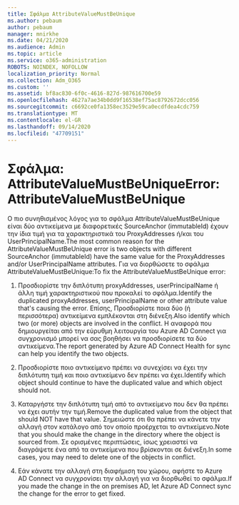 ```yaml
---
title: Σφάλμα AttributeValueMustBeUnique
ms.author: pebaum
author: pebaum
manager: mnirkhe
ms.date: 04/21/2020
ms.audience: Admin
ms.topic: article
ms.service: o365-administration
ROBOTS: NOINDEX, NOFOLLOW
localization_priority: Normal
ms.collection: Adm_O365
ms.custom: ''
ms.assetid: bf8ac830-6f0c-4616-827d-987616700e59
ms.openlocfilehash: 4627a7ae34b0dd9f16538ef75ac8792672dcc056
ms.sourcegitcommit: c6692ce0fa1358ec3529e59ca0ecdfdea4cdc759
ms.translationtype: MT
ms.contentlocale: el-GR
ms.lasthandoff: 09/14/2020
ms.locfileid: "47709151"
---
```

# <a name="error-attributevaluemustbeunique"></a><span data-ttu-id="a771b-102">Σφάλμα: AttributeValueMustBeUnique</span><span class="sxs-lookup"><span data-stu-id="a771b-102">Error: AttributeValueMustBeUnique</span></span>

<span data-ttu-id="a771b-103">Ο πιο συνηθισμένος λόγος για το σφάλμα AttributeValueMustBeUnique είναι δύο αντικείμενα με διαφορετικές SourceAnchor (immutableId) έχουν την ίδια τιμή για τα χαρακτηριστικά του ProxyAddresses ή/και του UserPrincipalName.</span><span class="sxs-lookup"><span data-stu-id="a771b-103">The most common reason for the AttributeValueMustBeUnique error is two objects with different SourceAnchor (immutableId) have the same value for the ProxyAddresses and/or UserPrincipalName attributes.</span></span> <span data-ttu-id="a771b-104">Για να διορθώσετε το σφάλμα AttributeValueMustBeUnique:</span><span class="sxs-lookup"><span data-stu-id="a771b-104">To fix the AttributeValueMustBeUnique error:</span></span>
  
1. <span data-ttu-id="a771b-105">Προσδιορίστε την διπλότυπη proxyAddresses, userPrincipalName ή άλλη τιμή χαρακτηριστικού που προκαλεί το σφάλμα.</span><span class="sxs-lookup"><span data-stu-id="a771b-105">Identify the duplicated proxyAddresses, userPrincipalName or other attribute value that's causing the error.</span></span> <span data-ttu-id="a771b-106">Επίσης, Προσδιορίστε ποια δύο (ή περισσότερα) αντικείμενα εμπλέκονται στη διένεξη.</span><span class="sxs-lookup"><span data-stu-id="a771b-106">Also identify which two (or more) objects are involved in the conflict.</span></span> <span data-ttu-id="a771b-107">Η αναφορά που δημιουργείται από την εύρυθμη λειτουργία του Azure AD Connect για συγχρονισμό μπορεί να σας βοηθήσει να προσδιορίσετε τα δύο αντικείμενα.</span><span class="sxs-lookup"><span data-stu-id="a771b-107">The report generated by Azure AD Connect Health for sync can help you identify the two objects.</span></span>
    
2. <span data-ttu-id="a771b-108">Προσδιορίστε ποιο αντικείμενο πρέπει να συνεχίσει να έχει την διπλότυπη τιμή και ποιο αντικείμενο δεν πρέπει να έχει.</span><span class="sxs-lookup"><span data-stu-id="a771b-108">Identify which object should continue to have the duplicated value and which object should not.</span></span>
    
3. <span data-ttu-id="a771b-109">Καταργήστε την διπλότυπη τιμή από το αντικείμενο που δεν θα πρέπει να έχει αυτήν την τιμή.</span><span class="sxs-lookup"><span data-stu-id="a771b-109">Remove the duplicated value from the object that should NOT have that value.</span></span> <span data-ttu-id="a771b-110">Σημειώστε ότι θα πρέπει να κάνετε την αλλαγή στον κατάλογο από τον οποίο προέρχεται το αντικείμενο.</span><span class="sxs-lookup"><span data-stu-id="a771b-110">Note that you should make the change in the directory where the object is sourced from.</span></span> <span data-ttu-id="a771b-111">Σε ορισμένες περιπτώσεις, ίσως χρειαστεί να διαγράψετε ένα από τα αντικείμενα που βρίσκονται σε διένεξη.</span><span class="sxs-lookup"><span data-stu-id="a771b-111">In some cases, you may need to delete one of the objects in conflict.</span></span>
    
4. <span data-ttu-id="a771b-112">Εάν κάνατε την αλλαγή στη διαφήμιση του χώρου, αφήστε το Azure AD Connect να συγχρονίσει την αλλαγή για να διορθωθεί το σφάλμα.</span><span class="sxs-lookup"><span data-stu-id="a771b-112">If you made the change in the on premises AD, let Azure AD Connect sync the change for the error to get fixed.</span></span>
    

